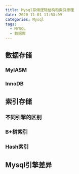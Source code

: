 ```yaml
---
title: Mysql存储逻辑结构和索引原理
date: 2020-11-01 11:53:09
categories: Mysql
tags: 
  - MYSQL
  - 数据库
---
```


## 数据存储

### MyIASM

### InnoDB

## 索引存储

### 不同引擎的区别

### B+树索引

### Hash索引

## Mysql引擎差异
